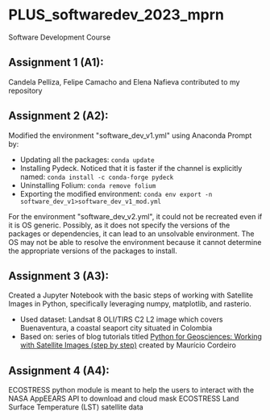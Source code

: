 # PLUS_softwaredev_2023_mprn
Software Development Course

## Assignment 1 (A1):
Candela Pelliza, Felipe Camacho and Elena Nafieva contributed to my repository

## Assignment 2 (A2):
Modified the environment "software_dev_v1.yml" using Anaconda Prompt by:
* Updating all the packages: `conda update`
* Installing Pydeck. Noticed that it is faster if the channel is explicitly named: `conda install -c conda-forge pydeck`
* Uninstalling Folium: `conda remove folium`
* Exporting the modified environment: `conda env export -n software_dev_v1>software_dev_v1_mod.yml`

For the environment "software_dev_v2.yml", it could not be recreated even if it is OS generic. Possibly, as it does not specify the versions of the packages or dependencies, it can lead to an unsolvable environment. The OS may not be able to resolve the environment because it cannot determine the appropriate versions of the packages to install.

## Assignment 3 (A3):
Created a Jupyter Notebook with the basic steps of working with Satellite Images in Python, specifically leveraging numpy, matplotlib, and rasterio. 
* Used dataset: Landsat 8 OLI/TIRS C2 L2 image which covers Buenaventura, a coastal seaport city situated in Colombia
* Based on: series of blog tutorials titled [Python for Geosciences: Working with Satellite Images (step by step)](https://medium.com/@cordmaur/list/python-for-remote-sensing-25d32ab8f21d) created by Maurício Cordeiro

## Assignment 4 (A4):
ECOSTRESS python module is meant to help the users to interact with the NASA AppEEARS API to download and cloud mask ECOSTRESS Land Surface Temperature (LST) satellite data
